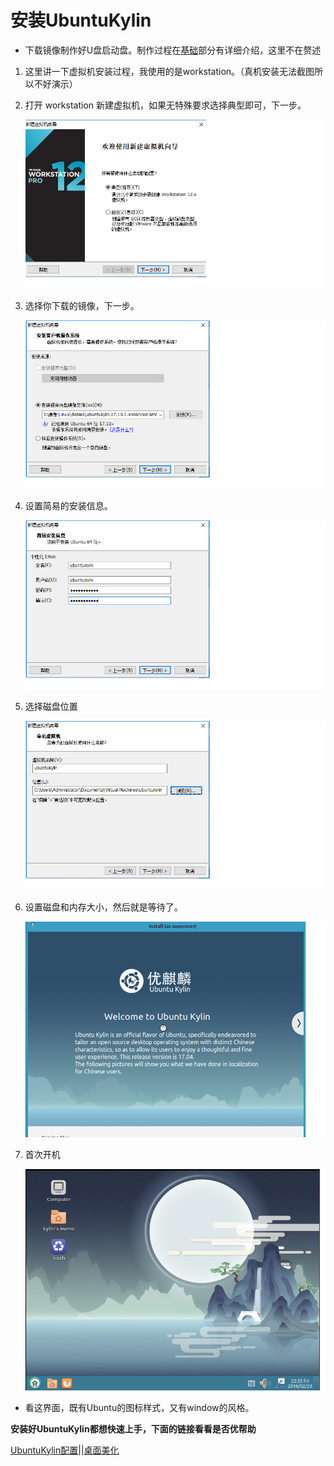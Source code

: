 # 安装UbuntuKylin

- 下载镜像制作好U盘启动盘。制作过程在[基础](../../../knowledge-base/base/list.md)部分有详细介绍，这里不在赘述
1. 这里讲一下虚拟机安装过程，我使用的是workstation。（真机安装无法截图所以不好演示）
1. 打开 workstation 新建虚拟机，如果无特殊要求选择典型即可，下一步。

    ![img](../public/kylin/install-2.png)

1. 选择你下载的镜像，下一步。

    ![img](../public/kylin/install-3.png)

1. 设置简易的安装信息。

    ![img](../public/kylin/install-4.png)

1. 选择磁盘位置

    ![img](../public/kylin/install-5.png)

1. 设置磁盘和内存大小，然后就是等待了。

    ![img](../public/kylin/install-1.png)

1. 首次开机

    ![img](../public/kylin/install-6.png)

- 看这界面，既有Ubuntu的图标样式，又有window的风格。

**安装好UbuntuKylin都想快速上手，下面的链接看看是否优帮助**

[UbuntuKylin配置](./config.md)||[桌面美化](./beautify.md)